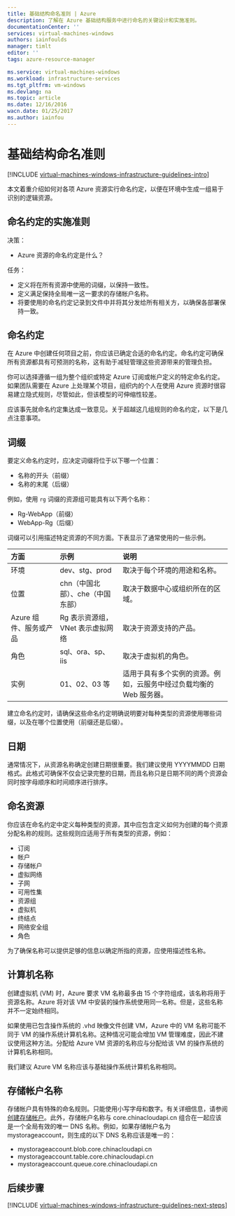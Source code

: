 ```yaml
---
title: 基础结构命名准则 | Azure
description: 了解在 Azure 基础结构服务中进行命名的关键设计和实施准则。
documentationCenter: ''
services: virtual-machines-windows
authors: iainfoulds
manager: timlt
editor: ''
tags: azure-resource-manager

ms.service: virtual-machines-windows
ms.workload: infrastructure-services
ms.tgt_pltfrm: vm-windows
ms.devlang: na
ms.topic: article
ms.date: 12/16/2016
wacn.date: 01/25/2017
ms.author: iainfou
---
```


# 基础结构命名准则

[!INCLUDE [virtual-machines-windows-infrastructure-guidelines-intro](../../includes/virtual-machines-windows-infrastructure-guidelines-intro.md)]

本文着重介绍如何对各项 Azure 资源实行命名约定，以便在环境中生成一组易于识别的逻辑资源。

## 命名约定的实施准则

决策：

- Azure 资源的命名约定是什么？

任务：

- 定义将在所有资源中使用的词缀，以保持一致性。
- 定义满足保持全局唯一这一要求的存储帐户名称。
- 将要使用的命名约定记录到文件中并将其分发给所有相关方，以确保各部署保持一致。

## 命名约定

在 Azure 中创建任何项目之前，你应该已确定合适的命名约定。命名约定可确保所有资源都具有可预测的名称，这有助于减轻管理这些资源带来的管理负担。

你可以选择遵循一组为整个组织或特定 Azure 订阅或帐户定义的特定命名约定。如果团队需要在 Azure 上处理某个项目，组织内的个人在使用 Azure 资源时很容易建立隐式规则，尽管如此，但该模型的可伸缩性较差。

应该事先就命名约定集达成一致意见。关于超越这几组规则的命名约定，以下是几点注意事项。

## 词缀

要定义命名约定时，应决定词缀将位于以下哪一个位置：

- 名称的开头（前缀）
- 名称的末尾（后缀）

例如，使用 `rg` 词缀的资源组可能具有以下两个名称：

- Rg-WebApp（前缀）
- WebApp-Rg（后缀）

词缀可以引用描述特定资源的不同方面。下表显示了通常使用的一些示例。

| 方面 | 示例 | 说明 |
|:-------------------------------------|:-----------------------------------------------------------------------|:-----------------------------------------------------------------------------------------------------------|
| 环境 | dev、stg、prod | 取决于每个环境的用途和名称。 |
| 位置 | chn（中国北部）、che（中国东部） | 取决于数据中心或组织所在的区域。 |
| Azure 组件、服务或产品 | Rg 表示资源组，VNet 表示虚拟网络 | 取决于资源支持的产品。 |
| 角色 | sql、ora、sp、iis | 取决于虚拟机的角色。 |
| 实例 | 01、02、03 等 | 适用于具有多个实例的资源。例如，云服务中经过负载均衡的 Web 服务器。 |

建立命名约定时，请确保这些命名约定明确说明要对每种类型的资源使用哪些词缀，以及在哪个位置使用（前缀还是后缀）。

## 日期

通常情况下，从资源名称确定创建日期很重要。我们建议使用 YYYYMMDD 日期格式。此格式可确保不仅会记录完整的日期，而且名称只是日期不同的两个资源会同时按字母顺序和时间顺序进行排序。

## 命名资源

你应该在命名约定中定义每种类型的资源，其中应包含定义如何为创建的每个资源分配名称的规则。这些规则应适用于所有类型的资源，例如：

- 订阅
- 帐户
- 存储帐户
- 虚拟网络
- 子网
- 可用性集
- 资源组
- 虚拟机
- 终结点
- 网络安全组
- 角色

为了确保名称可以提供足够的信息以确定所指的资源，应使用描述性名称。

## 计算机名称

创建虚拟机 (VM) 时，Azure 要求 VM 名称最多由 15 个字符组成，该名称将用于资源名称。Azure 将对该 VM 中安装的操作系统使用同一名称。但是，这些名称并不一定始终相同。

如果使用已包含操作系统的 .vhd 映像文件创建 VM，Azure 中的 VM 名称可能不同于 VM 的操作系统计算机名称。这种情况可能会增加 VM 管理难度，因此不建议使用这种方法。分配给 Azure VM 资源的名称应与分配给该 VM 的操作系统的计算机名称相同。

我们建议 Azure VM 名称应该与基础操作系统计算机名称相同。

## 存储帐户名称

存储帐户具有特殊的命名规则。只能使用小写字母和数字。有关详细信息，请参阅[创建存储帐户](../storage/storage-create-storage-account.md#create-a-storage-account)。此外，存储帐户名称与 core.chinacloudapi.cn 组合在一起应该是一个全局有效的唯一 DNS 名称。例如，如果存储帐户名为 mystorageaccount，则生成的以下 DNS 名称应该是唯一的：

- mystorageaccount.blob.core.chinacloudapi.cn
- mystorageaccount.table.core.chinacloudapi.cn
- mystorageaccount.queue.core.chinacloudapi.cn

## <a name="next-steps"></a> 后续步骤
[!INCLUDE [virtual-machines-windows-infrastructure-guidelines-next-steps](../../includes/virtual-machines-windows-infrastructure-guidelines-next-steps.md)]

<!---HONumber=Mooncake_Quality_Review_1215_2016-->